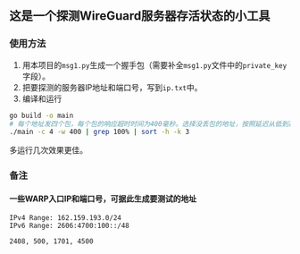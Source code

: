 ## 这是一个探测WireGuard服务器存活状态的小工具

### 使用方法

1. 用本项目的`msg1.py`生成一个握手包（需要补全`msg1.py`文件中的`private_key`字段）。
2. 把要探测的服务器IP地址和端口号，写到`ip.txt`中。
3. 编译和运行

```bash
go build -o main
# 每个地址发四个包，每个包的响应超时时间为400毫秒。选择没丢包的地址，按照延迟从低到高排序。
./main -c 4 -w 400 | grep 100% | sort -h -k 3
```

多运行几次效果更佳。

### 备注

#### 一些WARP入口IP和端口号，可据此生成要测试的地址

```
IPv4 Range: 162.159.193.0/24
IPv6 Range: 2606:4700:100::/48

2408, 500, 1701, 4500
```
